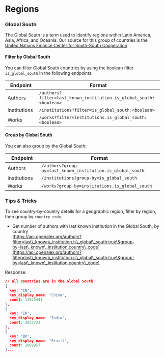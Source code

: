 # Regions

### **Global South**

The Global South is a term used to identify regions within Latin America, Asia, Africa, and Oceania. Our source for this group of countries is the [United Nations Finance Center for South-South Cooperation](http://www.fc-ssc.org/en/partnership\_program/south\_south\_countries).

#### Filter by Global South

You can filter Global South countries by using the boolean filter `is_global_south` in the following endpoints:

<table><thead><tr><th width="192">Endpoint</th><th width="617">Format</th></tr></thead><tbody><tr><td>Authors</td><td><code>/authors?filter=last_known_institution.is_global_south:&#x3C;boolean></code></td></tr><tr><td>Institutions</td><td><code>/institutions?filter=is_global_south:&#x3C;boolean></code></td></tr><tr><td>Works</td><td><code>/works?filter=institutions.is_global_south:&#x3C;boolean></code></td></tr></tbody></table>

#### Group by Global South

You can also group by the Global South:

<table><thead><tr><th width="159">Endpoint</th><th width="617">Format</th></tr></thead><tbody><tr><td>Authors</td><td><code>/authors?group-by=last_known_institution.is_global_south</code></td></tr><tr><td>Institutions</td><td><code>/institutions?group-by=is_global_south</code></td></tr><tr><td>Works</td><td><code>/works?group-by=institutions.is_global_south</code></td></tr></tbody></table>

### Tips & Tricks

To see country-by-country details for a geographic region, filter by region, then group by `country_code`.

* Get number of authors with last known institution in the Global South, by country\
  [https://api.openalex.org/authors?filter=last\_known\_institution.is\_global\_south:true\&group-by=last\_known\_institution.country\_code](https://api.openalex.org/authors?filter=last\_known\_institution.is\_global\_south:true\&group-by=last\_known\_institution.country\_code)

Response:

```json
// all countries are in the Global South
{
  key: "CN",
  key_display_name: "China",
  count: 13926441
},
{
  key: "IN",
  key_display_name: "India",
  count: 2632721
},
{
  key: "BR",
  key_display_name: "Brazil",
  count: 2089957
}...
```
